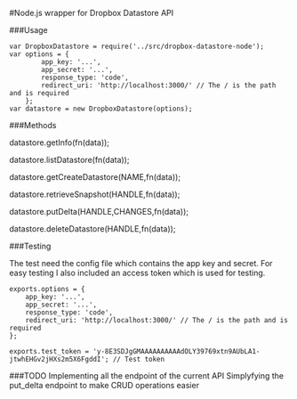 #Node.js wrapper for Dropbox Datastore API

###Usage

```
var DropboxDatastore = require('../src/dropbox-datastore-node');
var options = {
        app_key: '...',
        app_secret: '...',
        response_type: 'code',
        redirect_uri: 'http://localhost:3000/' // The / is the path and is required
    };
var datastore = new DropboxDatastore(options);
```

###Methods

datastore.getInfo(fn(data));

datastore.listDatastore(fn(data));

datastore.getCreateDatastore(NAME,fn(data));

datastore.retrieveSnapshot(HANDLE,fn(data));

datastore.putDelta(HANDLE,CHANGES,fn(data));

datastore.deleteDatastore(HANDLE,fn(data));

###Testing

The test need the config file which contains the app key and secret.
For easy testing I also included an access token which is used for testing.

```
exports.options = {
    app_key: '...',
    app_secret: '...',
    response_type: 'code',
    redirect_uri: 'http://localhost:3000/' // The / is the path and is required
};

exports.test_token = 'y-8E3SDJgGMAAAAAAAAAAdOLY39769xtn9AUbLA1-jtwhEHGv2jHXs2m5X6FgddI'; // Test token
```

###TODO
Implementing all the endpoint of the current API
Simplyfying the put_delta endpoint to make CRUD operations easier
